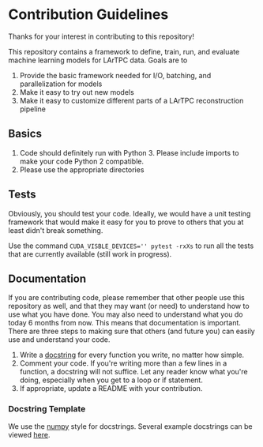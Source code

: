 # Contribution Guidelines

Thanks for your interest in contributing to this repository!

This repository contains a framework to define, train, run, and evaluate machine learning models for LArTPC data.  Goals are to
1) Provide the basic framework needed for I/O, batching, and parallelization for models
2) Make it easy to try out new models
3) Make it easy to customize different parts of a LArTPC reconstruction pipeline

## Basics

1) Code should definitely run with Python 3.  Please include imports to make your code Python 2 compatible.
2) Please use the appropriate directories

## Tests

Obviously, you should test your code.  Ideally, we would have a unit testing framework that would make it easy for you to prove to others that you at least didn't break something.

Use the command `CUDA_VISBLE_DEVICES='' pytest -rxXs` to run all the tests that are currently available (still work in progress).

## Documentation

If you are contributing code, please remember that other people use this repository as well, and that they may want (or need) to understand how to use what you have done.  You may also need to understand what you do today 6 months from now.  This means that documentation is important.  There are three steps to making sure that others (and future you) can easily use and understand your code.

1) Write a [docstring](https://www.python.org/dev/peps/pep-0257/) for every function you write, no matter how simple.
2) Comment your code.  If you're writing more than a few lines in a function, a docstring will not suffice.  Let any reader know what you're doing, especially when you get to a loop or if statement.
3) If appropriate, update a README with your contribution.


### Docstring Template

We use the [numpy](https://numpydoc.readthedocs.io/en/latest/format.html) style for docstrings. Several example docstrings can be viewed [here](https://sphinxcontrib-napoleon.readthedocs.io/en/latest/example_numpy.html). 
